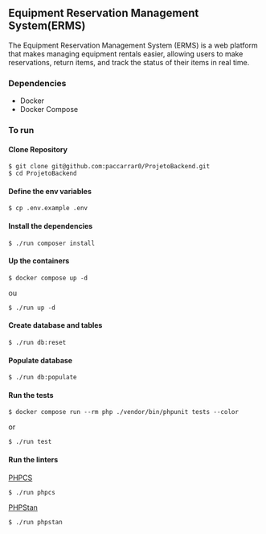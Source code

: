 ## Equipment Reservation Management System(ERMS)

The Equipment Reservation Management System (ERMS) is a web platform that makes managing equipment rentals easier, allowing users to make reservations, return items, and track the status of their items in real time.

### Dependencies

- Docker
- Docker Compose

### To run

#### Clone Repository

```
$ git clone git@github.com:paccarrar0/ProjetoBackend.git
$ cd ProjetoBackend
```

#### Define the env variables

```
$ cp .env.example .env
```

#### Install the dependencies

```
$ ./run composer install
```

#### Up the containers

```
$ docker compose up -d
```

ou

```
$ ./run up -d
```

#### Create database and tables

```
$ ./run db:reset
```

#### Populate database

```
$ ./run db:populate
```

#### Run the tests

```
$ docker compose run --rm php ./vendor/bin/phpunit tests --color
```

or

```
$ ./run test
```

#### Run the linters

[PHPCS](https://github.com/PHPCSStandards/PHP_CodeSniffer/)

```
$ ./run phpcs
```

[PHPStan](https://phpstan.org/)

```
$ ./run phpstan
```
